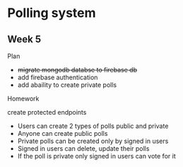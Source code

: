 # Polling system

## Week 5

Plan

- ~~migrate mongodb databse to firebase db~~
- add firebase authentication
- add abaility to create private polls

Homework

create protected endpoints

- Users can create 2 types of polls public and private
- Anyone can create public polls
- Private polls can be created only by signed in users
- Signed in users can delete, update their polls
- If the poll is private only signed in users can vote for it
